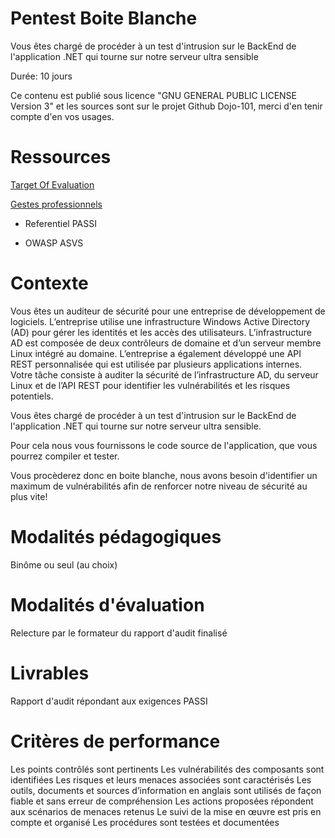 # Pentest Boite Blanche

Vous êtes chargé de procéder à un test d'intrusion sur le BackEnd de l'application .NET qui tourne sur notre serveur ultra sensible

Durée: 10 jours

Ce contenu est publié sous licence "GNU GENERAL PUBLIC LICENSE Version 3" et les sources sont sur le projet Github Dojo-101, merci d'en tenir compte d'en vos usages.

# Ressources

[Target Of Evaluation](https://github.com/Aif4thah/Vulnerable-Light-Apps)

[Gestes professionnels](https://github.com/Aif4thah/Dojo-101)

* Referentiel PASSI

* OWASP ASVS


# Contexte

Vous êtes un auditeur de sécurité pour une entreprise de développement de logiciels. L’entreprise utilise une infrastructure Windows Active Directory (AD) pour gérer les identités et les accès des utilisateurs. L’infrastructure AD est composée de deux contrôleurs de domaine et d’un serveur membre Linux intégré au domaine. L’entreprise a également développé une API REST personnalisée qui est utilisée par plusieurs applications internes. Votre tâche consiste à auditer la sécurité de l’infrastructure AD, du serveur Linux et de l’API REST pour identifier les vulnérabilités et les risques potentiels.

Vous êtes chargé de procéder à un test d'intrusion sur le BackEnd de l'application .NET qui tourne sur notre serveur ultra sensible.

Pour cela nous vous fournissons le code source de l'application, que vous pourrez compiler et tester.

Vous procèderez donc en boite blanche, nous avons besoin d'identifier un maximum de vulnérabilités afin de renforcer notre niveau de sécurité au plus vite!

# Modalités pédagogiques

Binôme ou seul (au choix)

# Modalités d'évaluation

Relecture par le formateur du rapport d'audit finalisé

# Livrables

Rapport d'audit répondant aux exigences PASSI

# Critères de performance

Les points contrôlés sont pertinents Les vulnérabilités des composants sont identifiées Les risques et leurs menaces associées sont caractérisés 
Les outils, documents et sources d’information en anglais sont utilisés de façon fiable et sans erreur de compréhension
Les actions proposées répondent aux scénarios de menaces retenus Le suivi de la mise en œuvre est pris en compte et organisé Les procédures sont testées et documentées

